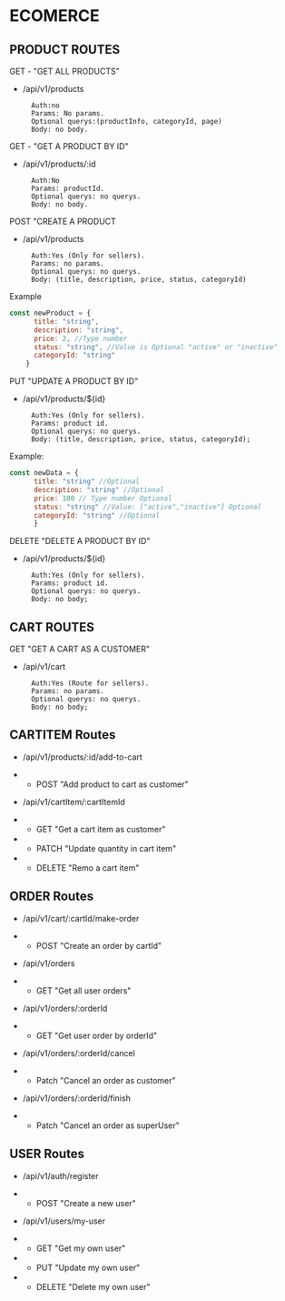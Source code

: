 # ECOMERCE

## PRODUCT ROUTES

GET - "GET ALL PRODUCTS"
- /api/v1/products

        Auth:no 
        Params: No params.
        Optional querys:(productInfo, categoryId, page) 
        Body: no body. 

GET - "GET A PRODUCT BY ID"
- /api/v1/products/:id

        Auth:No
        Params: productId.
        Optional querys: no querys.
        Body: no body.

POST "CREATE A PRODUCT
- /api/v1/products

        Auth:Yes (Only for sellers).
        Params: no params.
        Optional querys: no querys.
        Body: (title, description, price, status, categoryId)
Example
```javascript
const newProduct = {
      title: "string",
      description: "string",
      price: 2, //Type number
      status: "string", //Value is Optional "active" or "inactive"
      categoryId: "string"
    }
```
PUT "UPDATE A PRODUCT BY ID"
- /api/v1/products/${id}

        Auth:Yes (Only for sellers).
        Params: product id.
        Optional querys: no querys.
        Body: (title, description, price, status, categoryId);
Example:
 
```javascript
const newData = {
      title: "string" //Optional
      description: "string" //Optional
      price: 100 // Type number Optional
      status: "string" //Value: ["active","inactive"] Optional
      categoryId: "string" //Optional
      }
```
DELETE "DELETE A PRODUCT BY ID"
- /api/v1/products/${id}

        Auth:Yes (Only for sellers).
        Params: product id.
        Optional querys: no querys.
        Body: no body;

## CART ROUTES

GET "GET A CART AS A CUSTOMER"
- /api/v1/cart

        Auth:Yes (Route for sellers).
        Params: no params.
        Optional querys: no querys.
        Body: no body;

## CARTITEM Routes

- /api/v1/products/:id/add-to-cart
- - POST "Add product to cart as customer"

- /api/v1/cartItem/:cartItemId
- - GET "Get a cart item as customer"
- - PATCH "Update quantity in cart item"
- - DELETE "Remo a cart item"

## ORDER Routes

- /api/v1/cart/:cartId/make-order
- - POST "Create an order by cartId"

- /api/v1/orders
- - GET "Get all user orders"

- /api/v1/orders/:orderId
- - GET "Get user order by orderId"

- /api/v1/orders/:orderId/cancel
- - Patch "Cancel an order as customer"

- /api/v1/orders/:orderId/finish
- - Patch "Cancel an order as superUser"

## USER Routes

- /api/v1/auth/register
- - POST "Create a new user"

- /api/v1/users/my-user
- - GET "Get my own user"
- - PUT "Update my own user"
- - DELETE "Delete my own user"


